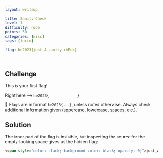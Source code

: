 ```yaml
---
layout: writeup

title: Sanity Check
level: 1
difficulty: noob
points: 50
categories: [misc]
tags: [intro]

flag: he2023{just_A_sanity_chEck}

---
```


## Challenge

This is your first flag!

Right here --> `he2023{             }`

🚩 Flags are in format `he2023{...}`, unless noted otherwise. Always check additional information given (uppercase, lowercase, spaces, etc.).

## Solution

The inner part of the flag is invisible, but inspecting the source for the empty-looking space gives us the hidden flag:

```html
<span style="color: black; background-color: black; opacity: 0;">just_A_sanity_chEck</span>
```
